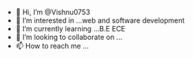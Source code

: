 - 👋 Hi, I’m @Vishnu0753
- 👀 I’m interested in ...web and software development
- 🌱 I’m currently learning ...B.E ECE 
- 💞️ I’m looking to collaborate on ...
- 📫 How to reach me ...

<!---
Vishnu0753/Vishnu0753 is a ✨ special ✨ repository because its `README.md` (this file) appears on your GitHub profile.
You can click the Preview link to take a look at your changes.
--->

